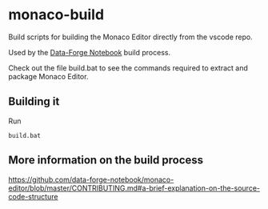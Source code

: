 # monaco-build

Build scripts for building the Monaco Editor directly from the vscode repo.

Used by the [Data-Forge Notebook](http://www.data-forge-notebook.com/) build process.

Check out the file build.bat to see the commands required to extract and package Monaco Editor.

## Building it

Run

    build.bat



## More information on the build process

https://github.com/data-forge-notebook/monaco-editor/blob/master/CONTRIBUTING.md#a-brief-explanation-on-the-source-code-structure